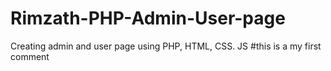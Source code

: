 # Rimzath-PHP-Admin-User-page
Creating admin and user page using PHP, HTML, CSS. JS
#this is a my first comment

